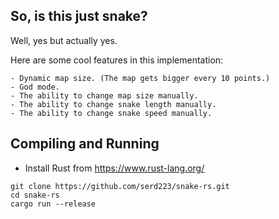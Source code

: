 ## So, is this just snake?
Well, yes but actually yes.

Here are some cool features in this implementation:

    - Dynamic map size. (The map gets bigger every 10 points.)
    - God mode.
    - The ability to change map size manually.
    - The ability to change snake length manually.
    - The ability to change snake speed manually.


## Compiling and Running

- Install Rust from https://www.rust-lang.org/
```
git clone https://github.com/serd223/snake-rs.git
cd snake-rs
cargo run --release
```
